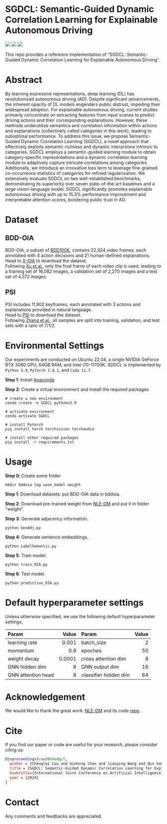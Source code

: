 # SGDCL: Semantic-Guided Dynamic Correlation Learning for Explainable Autonomous Driving

![](https://img.shields.io/badge/python-3.9-green)
![](https://img.shields.io/badge/torch-2.0.1-green)
![](https://img.shields.io/badge/cudatoolkit-11.7-green)

This repo provides a reference implementation of “SGDCL: Semantic-Guided Dynamic Correlation Learning for Explainable Autonomous Driving”. 

# Abstract
  By learning expressive representations, deep learning (DL) has revolutionized autonomous driving (AD). Despite significant advancements, the inherent opacity of DL models engenders public distrust, impeding their widespread adoption. For explainable autonomous driving, current studies primarily concentrate on extracting features from input scenes to predict driving actions and their corresponding explanations. However, these methods underutilize semantics and correlation information within actions and explanations (collectively called categories in this work), leading to suboptimal performance. To address this issue, we propose Semantic-Guided Dynamic Correlation Learning (SGDCL), a novel approach that effectively exploits semantic richness and dynamic interactions intrinsic to categories. SGDCL employs a semantic-guided learning module to obtain category-specific representations and a dynamic correlation learning module to adaptively capture intricate correlations among categories. Additionally, we introduce an innovative loss term to leverage fine-grained co-occurrence statistics of categories for refined regularization. We extensively evaluate SGDCL on two well-established benchmarks, demonstrating its superiority over seven state-of-the-art baselines and a large vision-language model. SGDCL significantly promotes explainable autonomous driving with up to $15.3\%$ performance improvement and interpretable attention scores, bolstering public trust in AD.


# Dataset
## BDD-OIA
BDD-OIA, a subset of [BDD100K](https://www.vis.xyz/bdd100k), contains 22,924 video frames, each annotated with 4 action decisions and 21 human-defined explanations.  
Head to [X-OIA](https://twizwei.github.io/bddoia_project) to download the dataset.  
Following [Xu et al.](https://openaccess.thecvf.com/content_CVPR_2020/papers/Xu_Explainable_Object-Induced_Action_Decision_for_Autonomous_Vehicles_CVPR_2020_paper.pdf), only the final frame of each video clip is used, leading to a training set of 16,082 images, a validation set of 2,270 images and a test set of 4,572 images.
## PSI
PSI includes 11,902 keyframes, each annotated with 3 actions and explanations provided in natural language.  
Head to [PSI](http://pedestriandataset.situated-intent.net) to download the dataset.  
Following [Zhang et al.](https://ieeexplore.ieee.org/document/9991055), all samples are split into training, validation, and test sets with a ratio of 7/1/2.

# Environmental Settings
Our experiments are conducted on Ubuntu 22.04, a single NVIDIA GeForce RTX 3080 GPU, 64GB RAM, and Intel i70-11700K. SDDCL is implemented by `Python 3.9`, `PyTorch 2.0.1`, and `Cuda 11.7`.

**Step 1**: Install [Anaconda](https://www.anaconda.com)

**Step 2**: Create a virtual environment and install the required packages
```shell
# create a new environment
conda create -n SGDCL python=3.9

# activate environment
conda activate SGDCL

# install Pytorch
pip install torch torchvision torchaudio

# install other required packages
pip install -r requirements.txt
```

# Usage
**Step 0**: Create some folder
```shell
mkdir bddoia log save_model weight
```

**Step 1**: Download datasets: put BDD-OIA data in bddoia.

**Step 2**: Download pre-trained weight from [NLE-DM](https://github.com/lab-sun/NLE-DM/tree/main) and put it in folder "weight".

**Step 3**: Generate adjacency information.
```shell
python GenAdj.py
```

**Step 4**: Generate sentence embeddings.
```shell
python LabelSemantic.py
```

**Step 5**: Train model.
```shell
python train_OIA.py
```

**Step 6**: Test model.
```shell
python prediction_OIA.py
```

# Default hyperparameter settings

Unless otherwise specified, we use the following default hyperparameter settings.

Param|Value|Param|Value
:---|---:|:---|---:
learning rate|0.001|batch_size|2
momentum|0.9|epoches|50
weight decay|0.0001|cross attention dim|8
GNN hidden dim|8|GNN output dim|16
GNN attention head|8|classifier hidden dim|64

# Acknowledgement
We would like to thank the great work: [NLE-DM](https://ieeexplore.ieee.org/document/10144484) and its code [repo](https://github.com/lab-sun/NLE-DM/tree/main).

# Cite
If you find our paper or code are useful for your research, please consider citing us:

```bibtex
@inproceedings{cao2024sdgcl, 
  author = {Chengtai Cao and Xinhong Chen and Jianping Wang and Qun Song and Rui Tan and Yung-Hui Li}, 
  title = {SGDCL: Semantic-Guided Dynamic Correlation Learning for Explainable Autonomous Driving}, 
  booktitle={International Joint Conference on Artificial Intelligence},
  year = {2024}
}
```

# Contact
Any comments and feedbacks are appreciated.